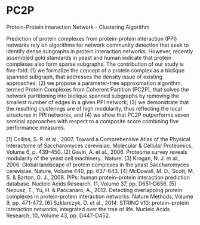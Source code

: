 # PC2P
Protein-Protein interaction Network - Clustering Algorithm 

Prediction of protein complexes from protein-protein interaction (PPI) networks rely on algorithms for network community detection that seek to identify dense subgraphs in protein interaction networks. However, recently assembled gold standards in yeast and human indicate that protein complexes also form sparse subgraphs. The contribution of our study is five-fold: (1) we formalize the concept of a protein complex as a biclique spanned subgraph, that addresses the density issue of existing approaches; (2) we propose a parameter-free approximation algorithm, termed Protein Complexes from Coherent Partition (PC2P), that solves the network partitioning into biclique spanned subgraphs by removing the smallest number of edges in a given PPI network; (3) we demonstrate that the resulting clusterings are of high modularity, thus reflecting the local structures in PPI networks, and (4) we show that PC2P outperforms seven seminal approaches with respect to a composite score combining five performance measures.

[1] Collins, S. R. et al., 2007. Toward a Comprehensive Atlas of the Physical Interactome of Saccharomyces cerevisiae. Molecular & Cellular Proteomics, Volume 6, p. 439–450.
[2] Gavin, A. et al., 2006. Proteome survey reveals modularity of the yeast cell machinery.. Nature.
[3] Krogan, N. J. et al., 2006. Global landscape of protein complexes in the yeast Saccharomyces cerevisiae. Nature, Volume 440, pp. 637-643.
[4] McDowall, M. D., Scott, M. S. & Barton, G. J., 2008. PIPs: human protein–protein interaction prediction database. Nucleic Acids Research, 11, Volume 37, pp. D651-D656.
[5] Nepusz, T., Yu, H. & Paccanaro, A., 2012. Detecting overlapping protein complexes in protein-protein interaction networks. Nature Methods, Volume 9, pp. 471-472.
[6] Szklarczyk, D. et al., 2014. STRING v10: protein–protein interaction networks, integrated over the tree of life. Nucleic Acids Research, 10, Volume 43, pp. D447-D452.
